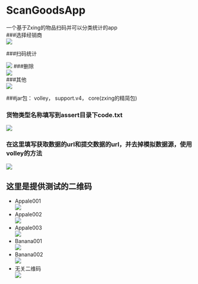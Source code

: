 # ScanGoodsApp
一个基于Zxing的物品扫码并可以分类统计的app  
###选择经销商  
![](http://ww3.sinaimg.cn/large/0060lm7Tgw1f77fpzamarg306e0bc4qp.gif)  

###扫码统计 

![](http://ww1.sinaimg.cn/large/0060lm7Tgw1f77ft6nwtfg306e0bckjm.gif)
###删除  
![](http://ww3.sinaimg.cn/large/0060lm7Tgw1f77fpzamarg306e0bc4qp.gif)  
###其他  
![](http://i1.buimg.com/567571/1a09458d3c31c717.gif) 

###jar包：
      volley，
      support.v4，
      core(zxing的精简包)

### 货物类型名称填写到assert目录下code.txt  
![](http://ww3.sinaimg.cn/large/0060lm7Tgw1f76c5sl9q5j309l026gli.jpg)

### 在这里填写获取数据的url和提交数据的url，并去掉模拟数据源，使用volley的方法
![](http://i2.buimg.com/4851/57de04496afc3b9a.png)

      
## 这里是提供测试的二维码
* Appale001  
![](http://i1.buimg.com/4851/aa84629635048e13.png)
* Appale002  
![](http://i1.buimg.com/4851/5ab2cbb71749fc9f.png)
* Appale003  
![](http://i1.buimg.com/4851/aca6f2f86e7b370a.png)
* Banana001  
![](http://i1.buimg.com/4851/27b0b9ef801a4d93.png)
* Banana002  
![](http://i1.buimg.com/4851/dc09d947c11acd6e.png)
* 无关二维码  
![](http://i1.buimg.com/4851/fb000ed527113aea.png)
